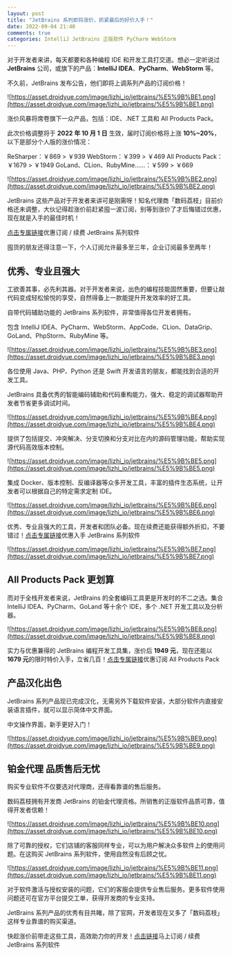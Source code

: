 ```yaml
---
layout: post
title: "JetBrains 系列即将涨价，抓紧最后的好价入手！"
date: 2022-09-04 21:40
comments: true
categories: IntelliJ JetBrains 正版软件 PyCharm WebStorm
---
```


对于开发者来讲，每天都要和各种编程 IDE 和开发工具打交道。想必一定听说过 **JetBrains** 公司，或旗下的产品：**IntelliJ IDEA**、**PyCharm**、**WebStorm** 等。

不久前，JetBrains 发布公告，他们即将上调系列产品的订阅价格！

![https://asset.droidyue.com/image/lizhi_io/jetbrains/%E5%9B%BE1.png](https://asset.droidyue.com/image/lizhi_io/jetbrains/%E5%9B%BE1.png)

涨价风暴将席卷旗下一众产品，包括：IDE、.NET 工具和 All Products Pack。

<!--more-->


此次价格调整将于 **2022 年 10 月 1 日** 生效，届时订阅价格将上涨 **10%~20%**，以下是部分个人版的涨价情况：

ReSharper：￥869 > ￥939
WebStorm：￥399 > ￥469
All Products Pack：￥1679 > ￥1949
GoLand、CLion、RubyMine......：￥599 > ￥669

![https://asset.droidyue.com/image/lizhi_io/jetbrains/%E5%9B%BE2.png](https://asset.droidyue.com/image/lizhi_io/jetbrains/%E5%9B%BE2.png)

JetBrains 这些产品对于开发者来讲可是刚需呀！知名代理商「数码荔枝」目前价格还未调整，大伙记得趁涨价前赶紧囤一波订阅，别等到涨价了才后悔错过优惠，现在就是入手的最佳时机！

[点击专属链接](https://store.lizhi.io/site/search_list?order_by=2&word=&coupon_uuid=0&category_id=35&cid=wncr9wz5)优惠订阅 / 续费 JetBrains 系列软件

囤货的朋友还得注意一下，个人订阅允许最多至三年，企业订阅最多至两年！

## 优秀、专业且强大


工欲善其事，必先利其器。对于开发者来说，出色的编程技能固然重要，但要让敲代码变成轻松愉悦的享受，自然得备上一款能提升开发效率的好工具。

自带代码辅助功能的 JetBrains 系列软件，非常值得各位开发者拥有。

包含 IntelliJ IDEA、PyCharm、WebStorm、AppCode、CLion、DataGrip、GoLand、PhpStorm、RubyMine 等。

![https://asset.droidyue.com/image/lizhi_io/jetbrains/%E5%9B%BE3.png](https://asset.droidyue.com/image/lizhi_io/jetbrains/%E5%9B%BE3.png)


各位使用 Java、PHP、Python 还是 Swift 开发语言的朋友，都能找到合适的开发工具。

JetBrains 具备优秀的智能编码辅助和代码重构能力，强大、稳定的调试器帮助开发者节省更多调试时间。

![https://asset.droidyue.com/image/lizhi_io/jetbrains/%E5%9B%BE4.png](https://asset.droidyue.com/image/lizhi_io/jetbrains/%E5%9B%BE4.png)


提供了包括提交、冲突解决、分支切换和分支对比在内的源码管理功能，帮助实现源代码高效版本控制。

![https://asset.droidyue.com/image/lizhi_io/jetbrains/%E5%9B%BE5.png](https://asset.droidyue.com/image/lizhi_io/jetbrains/%E5%9B%BE5.png)



集成 Docker、版本控制、反编译器等众多开发工具，丰富的插件生态系统，让开发者可以根据自己的特定需求定制 IDE。

![https://asset.droidyue.com/image/lizhi_io/jetbrains/%E5%9B%BE6.png](https://asset.droidyue.com/image/lizhi_io/jetbrains/%E5%9B%BE6.png)


优秀、专业且强大的工具，开发者和团队必备。现在续费还能获得额外折扣，不要错过！[点击专属链接](https://store.lizhi.io/site/search_list?order_by=2&word=&coupon_uuid=0&category_id=35&cid=wncr9wz5)优惠入手 JetBrains 系列软件

![https://asset.droidyue.com/image/lizhi_io/jetbrains/%E5%9B%BE7.png](https://asset.droidyue.com/image/lizhi_io/jetbrains/%E5%9B%BE7.png)


## All Products Pack 更划算

而对于全栈开发者来说，JetBrains 的全套编码工具更是开发时的不二之选。集合 IntelliJ IDEA、PyCharm、GoLand 等十余个 IDE，多个 .NET 开发工具以及分析器。

![https://asset.droidyue.com/image/lizhi_io/jetbrains/%E5%9B%BE8.png](https://asset.droidyue.com/image/lizhi_io/jetbrains/%E5%9B%BE8.png)


实力与优惠兼得的 JetBrains 编程开发工具集，涨价后 **1949 元**，现在还能以 **1679 元**的限时特价入手，立省几百！[点击专属链接](https://store.lizhi.io/site/products/id/416?cid=wncr9wz5)优惠订阅 All Products Pack

## 产品汉化出色

JetBrains 系列产品现已完成汉化，无需另外下载软件安装，大部分软件内直接安装语言插件，就可以显示简体中文界面。

中文操作界面，新手更好入门！

![https://asset.droidyue.com/image/lizhi_io/jetbrains/%E5%9B%BE9.png](https://asset.droidyue.com/image/lizhi_io/jetbrains/%E5%9B%BE9.png)


## 铂金代理 品质售后无忧

购买专业软件不仅要选对代理商，还得看靠谱的售后服务。

数码荔枝拥有开发商 JetBrains 的铂金代理资格。所销售的正版软件品质可靠，值得开发者信赖！

![https://asset.droidyue.com/image/lizhi_io/jetbrains/%E5%9B%BE10.png](https://asset.droidyue.com/image/lizhi_io/jetbrains/%E5%9B%BE10.png)


除了可靠的授权，它们店铺的客服同样专业，可以为用户解决众多软件上的使用问题。在这购买 JetBrains 系列软件，使用自然没有后顾之忧。

![https://asset.droidyue.com/image/lizhi_io/jetbrains/%E5%9B%BE11.png](https://asset.droidyue.com/image/lizhi_io/jetbrains/%E5%9B%BE11.png)


对于软件激活与授权安装的问题，它们的客服会提供专业售后服务。更多软件使用问题还可在官方平台提交工单，获得开发商的专业支持。

JetBrains 系列产品的优秀有目共睹，除了官网，开发者现在又多了「数码荔枝」这样专业靠谱的购买渠道。

快趁涨价前带走这些工具，高效助力你的开发！[点击链接](https://store.lizhi.io/site/search_list?order_by=2&word=&coupon_uuid=0&category_id=35&cid=wncr9wz5)马上订阅 / 续费 JetBrains 系列软件